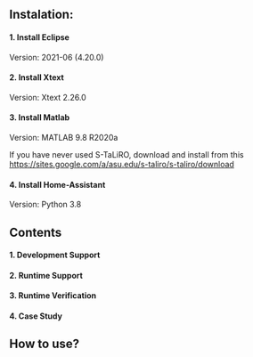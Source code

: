 ## Instalation:

#### 1. Install Eclipse 

  Version: 2021-06 (4.20.0)

#### 2. Install Xtext

  Version: Xtext 2.26.0 

#### 3. Install Matlab

  Version: MATLAB 9.8 R2020a

  If you have never used S-TaLiRO, download and install from this https://sites.google.com/a/asu.edu/s-taliro/s-taliro/download

#### 4. Install Home-Assistant

  Version: Python 3.8

## Contents

#### 1. Development Support

#### 2. Runtime Support

#### 3. Runtime Verification

#### 4. Case Study


## How to use?


